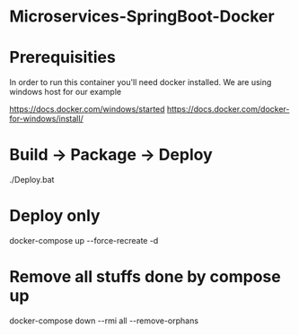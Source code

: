 # Microservices-SpringBoot-Docker

# Prerequisities
In order to run this container you'll need docker installed.
We are using windows host for our example

https://docs.docker.com/windows/started
https://docs.docker.com/docker-for-windows/install/

# Build -> Package -> Deploy
./Deploy.bat

# Deploy only
docker-compose up --force-recreate -d

# Remove all stuffs done by compose up
docker-compose down  --rmi all --remove-orphans 
